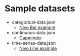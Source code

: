 # Sample datasets

- categorical-data.json
  - [Nivo Bar example](https://nivo.rocks/bar/)
- continuous-data.json
  - [Gapminder](https://www.gapminder.org/tools/?from=world#$chart-type=bubbles)
- time-series-data.json
  - [Nivo Line example](https://nivo.rocks/line/)
